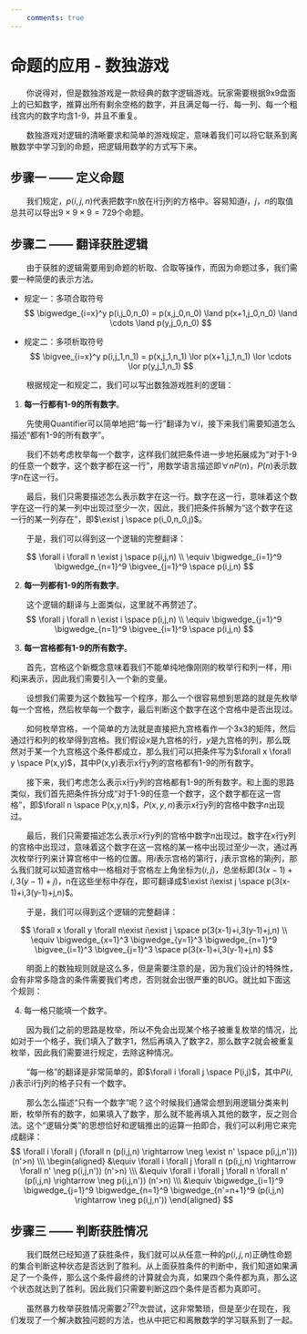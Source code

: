 ```yaml
---
    comments: true
---
```


# 命题的应用 - 数独游戏

&emsp;&emsp;你说得对，但是数独游戏是一款经典的数字逻辑游戏。玩家需要根据9x9盘面上的已知数字，推算出所有剩余空格的数字，并且满足每一行、每一列、每一个粗线宫内的数字均含1-9，并且不重复。

&emsp;&emsp;数独游戏对逻辑的清晰要求和简单的游戏规定，意味着我们可以将它联系到离散数学中学习到的命题，把逻辑用数学的方式写下来。

## 步骤一 —— 定义命题

&emsp;&emsp;我们规定，$p(i,j,n)$代表把数字n放在i行j列的方格中。容易知道$i$，$j$，$n$的取值总共可以导出$9 \times 9 \times 9 = 729$个命题。

## 步骤二 —— 翻译获胜逻辑

&emsp;&emsp;由于获胜的逻辑需要用到命题的析取、合取等操作，而因为命题过多，我们需要一种简便的表示方法。

* 规定一：多项合取符号
$$
    \bigwedge_{i=x}^y p(i,j_0,n_0) = p(x,j_0,n_0) \land p(x+1,j_0,n_0) \land \cdots \land p(y,j_0,n_0)
$$

* 规定二：多项析取符号
$$
    \bigvee_{i=x}^y p(i,j_1,n_1) = p(x,j_1,n_1) \lor p(x+1,j_1,n_1) \lor \cdots \lor p(y,j_1,n_1)
$$

&emsp;&emsp;根据规定一和规定二，我们可以写出数独游戏胜利的逻辑：

1. **每一行都有1-9的所有数字**。
   
&emsp;&emsp;先使用Quantifier可以简单地把“每一行”翻译为$\forall i$，接下来我们需要知道怎么描述“都有1-9的所有数字”。

&emsp;&emsp;我们不妨考虑枚举每一个数字，这样我们就把条件进一步地拓展成为“对于1-9的任意一个数字，这个数字都在这一行”，用数学语言描述即$\forall nP(n)$，$P(n)$表示数字$n$在这一行。

&emsp;&emsp;最后，我们只需要描述怎么表示数字在这一行。数字在这一行，意味着这个数字在这一行的某一列中出现过至少一次，因此，我们把条件拆解为“这个数字在这一行的某一列存在”，即$\exist j \space p(i_0,n_0,j)$。

&emsp;&emsp;于是，我们可以得到这一个逻辑的完整翻译：
 
$$
    \forall i \forall n \exist j \space p(i,j,n) \\
    \equiv \bigwedge_{i=1}^9 \bigwedge_{n=1}^9 \bigvee_{j=1}^9 \space p(i,j,n)
$$

2. **每一列都有1-9的所有数字**。
   
&emsp;&emsp;这个逻辑的翻译与上面类似，这里就不再赘述了。
$$
    \forall j \forall n \exist i \space p(i,j,n) \\
    \equiv \bigwedge_{j=1}^9 \bigwedge_{n=1}^9 \bigvee_{i=1}^9 \space p(i,j,n)
$$

3. **每一宫格都有1-9的所有数字**。

&emsp;&emsp;首先，宫格这个新概念意味着我们不能单纯地像刚刚的枚举行和列一样，用i和j来表示，因此我们需要引入一个新的变量。

&emsp;&emsp;设想我们需要为这个数独写一个程序，那么一个很容易想到思路的就是先枚举每一个宫格，然后枚举每一个数字，最后判断这个数字在这个宫格中是否出现过。

&emsp;&emsp;如何枚举宫格，一个简单的方法就是直接把九宫格看作一个3x3的矩阵，然后通过行和列的枚举得到宫格。我们假设$x$是九宫格的行，$y$是九宫格的列，那么既然对于某一个九宫格这个条件都成立，那么我们可以把条件写为$\forall x \forall y \space P(x,y)$，其中P(x,y)表示x行y列的宫格都有1-9的所有数字。

&emsp;&emsp;接下来，我们考虑怎么表示x行y列的宫格都有1-9的所有数字。和上面的思路类似，我们首先把条件拆分成“对于1-9的任意一个数字，这个数字都在这一宫格”，即$\forall n \space P(x,y,n)$，$P(x,y,n)$表示x行y列的宫格中数字$n$出现过。

&emsp;&emsp;最后，我们只需要描述怎么表示x行y列的宫格中数字$n$出现过。数字在x行y列的宫格中出现过，意味着这个数字在这一宫格的某一格中出现过至少一次，通过再次枚举行列来计算宫格中一格的位置。用$i$表示宫格的第i行，$j$表示宫格的第j列，那么我们就可以知道宫格中一格相对于宫格左上角坐标为$(i,j)$，总坐标即$(3(x-1)+i,3(y-1)+j)$，n在这些坐标中存在，即可翻译成$\exist i\exist j \space p(3(x-1)+i,3(y-1)+j,n)$。

&emsp;&emsp;于是，我们可以得到这个逻辑的完整翻译：

$$
    \forall x \forall y \forall n\exist i\exist j \space p(3(x-1)+i,3(y-1)+j,n) \\
    \equiv \bigwedge_{x=1}^3 \bigwedge_{y=1}^3 \bigwedge_{n=1}^9 \bigvee_{i=1}^3 \bigvee_{j=1}^3 \space p(3(x-1)+i,3(y-1)+j,n)
$$

&emsp;&emsp;明面上的数独规则就是这么多，但是需要注意的是，因为我们设计的特殊性，会有非常多隐含的条件需要我们考虑，否则就会出很严重的BUG。就比如下面这个规则：

4. 每一格只能填一个数字。

&emsp;&emsp;因为我们之前的思路是枚举，所以不免会出现某个格子被重复枚举的情况，比如对于一个格子，我们填入了数字1，然后再填入了数字2，那么数字2就会被重复枚举，因此我们需要进行规定，去除这种情况。

&emsp;&emsp;“每一格”的翻译是非常简单的，即$\forall i \forall j \space P(i,j)$，其中$P(i,j)$表示i行j列的格子只有一个数字。

&emsp;&emsp;那么怎么描述“只有一个数字”呢？这个时候我们通常会想到用逻辑分类来判断，枚举所有的数字，如果填入了数字，那么就不能再填入其他的数字，反之则合法。这个“逻辑分类”的思想恰好和逻辑推出的运算一拍即合，我们可以利用它来完成翻译：
$$
\forall i \forall j (\forall n (p(i,j,n) \rightarrow \neg \exist n' \space p(i,j,n')))  (n'>n) \\\
\begin{aligned}
    &\equiv \forall i \forall j \forall n  (p(i,j,n) \rightarrow \forall n' \neg p(i,j,n'))  (n'>n) \\\
    &\equiv \forall i \forall j \forall n \forall n' (p(i,j,n) \rightarrow  \neg p(i,j,n'))  (n'>n) \\\
    &\equiv \bigwedge_{i=1}^9 \bigwedge_{j=1}^9 \bigwedge_{n=1}^9 \bigwedge_{n'=n+1}^9 (p(i,j,n) \rightarrow \neg p(i,j,n'))
\end{aligned}
$$

## 步骤三 —— 判断获胜情况

&emsp;&emsp;我们既然已经知道了获胜条件，我们就可以从任意一种的$p(i,j,n)$正确性命题的集合判断这种状态是否达到了胜利。从上面获胜条件的判断中，我们知道如果满足了一个条件，那么这个条件最终的计算就会为真，如果四个条件都为真，那么这个状态就达到了胜利。因此我们只需要判断这四个条件是否都为真即可。

&emsp;&emsp;虽然暴力枚举获胜情况需要$2^{729}$次尝试，这非常繁琐，但是至少在现在，我们发现了一个解决数独问题的方法，也从中把它和离散数学的学习联系到了一起。